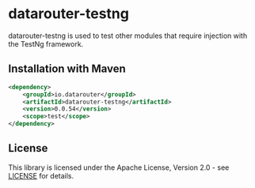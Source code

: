 # datarouter-testng

datarouter-testng is used to test other modules that require injection with the TestNg framework.

## Installation with Maven

```xml
<dependency>
	<groupId>io.datarouter</groupId>
	<artifactId>datarouter-testng</artifactId>
	<version>0.0.54</version>
	<scope>test</scope>
</dependency>
```

## License

This library is licensed under the Apache License, Version 2.0 - see [LICENSE](../LICENSE) for details.
